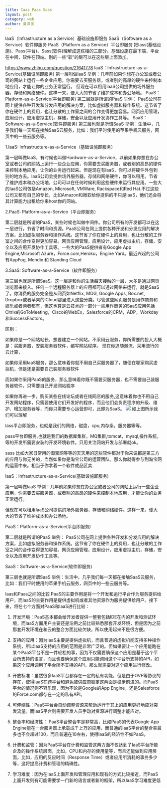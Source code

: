 ```yaml
---
title: Iaas Paas Saas
layout: post
category: web
author: 夏泽民
---
```

IaaS（Infrastructure as a Service）基础设施即服务
SaaS（Software as a Service）软件即服务
PaaS（Platform as a Service）平台即服务
把Iass(基础设施)、Pass(平台)、Sass(软件)理解成这栋楼的三部分。基础设施在最下端，平台在中间，软件在顶端。别的一些“软”的层可以在这些层上面添加。
<!-- more -->
https://www.zhihu.com/question/21641778
IaaS：Infrastructure-as-a-Service(基础设施即服务)
第一层叫做IaaS
举例：几年前如果你想在办公室或者公司的网站上运行一些企业应用，你需要去买服务器，或者别的高昂的硬件来控制本地应用，才能让你的业务正常运行。
但现在可以租用IaaS公司提供的场外服务器，存储和网络硬件。这样一来，便大大的节省了维护成本和办公场地。
PaaS：Platform-as-a-Service(平台即服务)
第二层就是所谓的PaaS
举例： PaaS公司在网上提供各种开发和分发应用的解决方案，比如虚拟服务器和操作系统。这节省了你在硬件上的费用，也让分散的工作室之间的合作变得更加容易。网页应用管理，应用设计，应用虚拟主机，存储，安全以及应用开发协作工具等。
SaaS：Software-as-a-Service(软件即服务)
第三层也就是所谓SaaS
举例：生活中，几乎我们每一天都在接触SaaS云服务，比如：我们平时使用的苹果手机云服务，网页中的一些云服务等。

1.IaaS: Infrastructure-as-a-Service（基础设施即服务）

第一层叫做IaaS，有时候也叫做Hardware-as-a-Service，以前如果你想在办公室或者公司的网站上运行一些企业应用，你需要去买服务器，或者别的高昂的硬件来控制本地应用，让你的业务运行起来。但是现在有IaaS，你可以将硬件外包到别的地方去。IaaS公司会提供场外服务器，存储和网络硬件，你可以租用。节省了维护成本和办公场地，公司可以在任何时候利用这些硬件来运行其应用。一些大的IaaS公司包括Amazon, Microsoft, VMWare, Rackspace和Red Hat.不过这些公司又都有自己的专长，比如Amazon和微软给你提供的不只是IaaS，他们还会将其计算能力出租给你来host你的网站。

 

2.PaaS: Platform-as-a-Service（平台即服务）

第二层就是所谓的PaaS，某些时候也叫做中间件。你公司所有的开发都可以在这一层进行，节省了时间和资源。PaaS公司在网上提供各种开发和分发应用的解决方案，比如虚拟服务器和操作系统。这节省了你在硬件上的费用，也让分散的工作室之间的合作变得更加容易。网页应用管理，应用设计，应用虚拟主机，存储，安全以及应用开发协作工具等。一些大的PaaS提供者有Google App Engine,Microsoft Azure，Force.com,Heroku，Engine Yard。最近兴起的公司有AppFog, Mendix 和 Standing Cloud

 

3.SaaS: Software-as-a-Service（软件即服务）

第三层也就是所谓SaaS。这一层是和你的生活每天接触的一层，大多是通过网页浏览器来接入。任何一个远程服务器上的应用都可以通过网络来运行，就是SaaS了。你消费的服务完全是从网页如Netflix, MOG, Google Apps, Box.net, Dropbox或者苹果的iCloud那里进入这些分类。尽管这些网页服务是用作商务和娱乐或者两者都有，但这也算是云技术的一部分一些用作商务的SaaS应用包括Citrix的GoToMeeting，Cisco的WebEx，Salesforce的CRM，ADP，Workday和SuccessFactors。

 

区别：

如果你是一个网站站长，想要建立一个网站。不采用云服务，你所需要的投入大概是：买服务器，安装服务器软件，编写网站程序。 现在你追随潮流，采用流行的云计算，

如果你采用IaaS服务，那么意味着你就不用自己买服务器了，随便在哪家购买虚拟机，但是还是需要自己装服务器软件

而如果你采用PaaS的服务，那么意味着你既不需要买服务器，也不需要自己装服务器软件，只需要自己开发网站程序

如果你再进一步，购买某些在线论坛或者在线网店的服务,这意味着你也不用自己开发网站程序，只需要使用它们开发好的程序，而且他们会负责程序的升级、维护、增加服务器等，而你只需要专心运营即可，此即为SaaS。
<img src="{{site.url}}{{site.baseurl}}/img/PASS.png"/>
如上图所示我们可以理解

Iass平台即服务，也就是我们的网络，磁盘，cpu,内存条，服务器等等。

pass平台即服务,也就是我们的数据库集群，MQ集群,tomcat，mysql,操作系统，等的开发所需要安装的开发环境软件。只用关注网站开发与部署就ok。

sass 比如大家日常用的淘宝网等等的天天用的这些软件都对于你来说都是第三方的应用与你无关的，当然如果你是淘宝公司的运营团队。那么你就得参与到淘宝网的运营中来。相当于你拿着一个软件成品区卖

IaaS：Infrastructure-as-a-Service(基础设施即服务)

第一层叫做IaaS
举例：几年前如果你想在办公室或者公司的网站上运行一些企业应用，你需要去买服务器，或者别的高昂的硬件来控制本地应用，才能让你的业务正常运行。

但现在可以租用IaaS公司提供的场外服务器，存储和网络硬件。这样一来，便大大的节省了维护成本和办公场地。

PaaS：Platform-as-a-Service(平台即服务)

第二层就是所谓的PaaS
举例： PaaS公司在网上提供各种开发和分发应用的解决方案，比如虚拟服务器和操作系统。这节省了你在硬件上的费用，也让分散的工作室之间的合作变得更加容易。网页应用管理，应用设计，应用虚拟主机，存储，安全以及应用开发协作工具等。

SaaS：Software-as-a-Service(软件即服务)

第三层也就是所谓SaaS
举例：生活中，几乎我们每一天都在接触SaaS云服务，比如：我们平时使用的苹果手机云服务，网页中的一些云服务等。

Iaas和Paas之间的比较
PaaS的主要作用是将一个开发和运行平台作为服务提供给用户，而IaaS的主要作用是提供虚拟机或者其他资源作为服务提供给用户。接下来，将在七个方面对PaaS和IaaS进行比较：

1) 开发环境：PaaS基本都会给开发者提供一整套包括IDE在内的开发和测试环境，而IaaS方面用户主要还是沿用之前比较熟悉那套开发环境，但是因为之前那套开发环境在和云的整合方面比较欠缺，所以使用起来不是很方便。

2) 支持的应用：因为IaaS主要是提供虚拟机，而且普通的虚拟机能支持多种操作系统，所以IaaS支持的应用的范围是非常广泛的。但如果要让一个应用能跑在某个PaaS平台不是一件轻松的事，因为不仅需要确保这个应用是基于这个平台所支持的语言，而且也要确保这个应用只能调用这个平台所支持的API，如果这个应用调用了平台所不支持的API，那么就需要对这个应用进行修改。

3) 开放标准：虽然很多IaaS平台都存在一定的私有功能，但是由于OVF等协议的存在，使得IaaS在跨平台和避免被供应商锁定这两面是稳步前进的。而PaaS平台的情况则不容乐观，因为不论是Google的App Engine，还是Salesforce的Force.com都存在一定的私有API。

4) 可伸缩性：PaaS平台会自动调整资源来帮助运行于其上的应用更好地应对突发流量。而IaaS平台则需要开发人员手动对资源进行调整才能应对。

5) 整合率和经济性： PaaS平台整合率是非常高，比如PaaS的代表Google App Engine能在一台服务器上承载成千上万的应用，而普通的IaaS平台的整合率最多也不会超过100，而且普遍在10左右，使得IaaS的经济性不如PaaS。

6) 计费和监管：因为PaaS平台在计费和监管这两方面不仅达到了IaaS平台所能企及的操作系统层面，比如，CPU和内存的使用量等，而且还能做到应用层面，比如，应用的反应时间（Response Time）或者应用所消耗的事务多少等，这将提高计费和管理的精确性。

7) 学习难度：因为在IaaS上面开发和管理应用和现有的方式比较接近，而PaaS上面开发则有可能需要学一门新的语言或者新的框架，所以IaaS学习难度更低